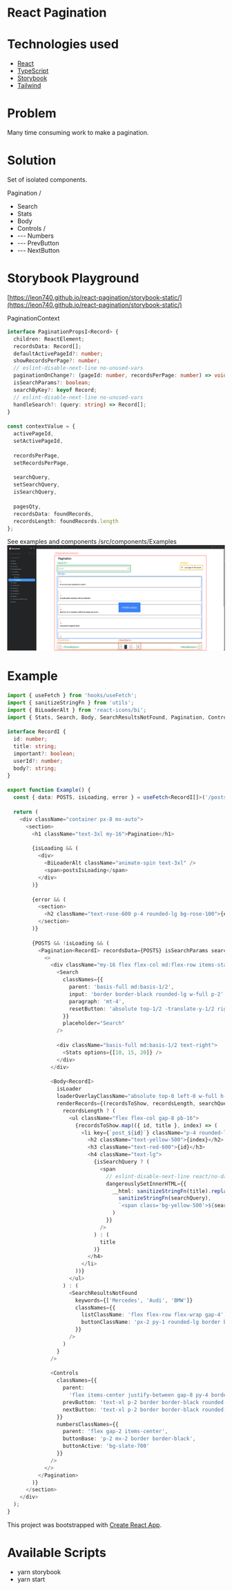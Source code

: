 # React Pagination

# Technologies used

- [React](https://react.dev/)
- [TypeScript](https://www.typescriptlang.org/)
- [Storybook](https://storybook.js.org/)
- [Tailwind](https://tailwindcss.com/)

# Problem

Many time consuming work to make a pagination.

# Solution

Set of isolated components.

Pagination /

- Search
- Stats
- Body
- Controls /
- --- Numbers
- --- PrevButton
- --- NextButton

# Storybook Playground

[https://leon740.github.io/react-pagination/storybook-static/](https://leon740.github.io/react-pagination/storybook-static/)

PaginationContext

```ts
interface PaginationPropsI<Record> {
  children: ReactElement;
  recordsData: Record[];
  defaultActivePageId?: number;
  showRecordsPerPage?: number;
  // eslint-disable-next-line no-unused-vars
  paginationOnChange?: (pageId: number, recordsPerPage: number) => void;
  isSearchParams?: boolean;
  searchByKey?: keyof Record;
  // eslint-disable-next-line no-unused-vars
  handleSearch?: (query: string) => Record[];
}

const contextValue = {
  activePageId,
  setActivePageId,

  recordsPerPage,
  setRecordsPerPage,

  searchQuery,
  setSearchQuery,
  isSearchQuery,

  pagesQty,
  recordsData: foundRecords,
  recordsLength: foundRecords.length
};
```

See examples and components /src/components/Examples
![Example](https://github.com/Leon740/react-pagination/blob/master/public/example.png 'Example')

# Example

```ts
import { useFetch } from 'hooks/useFetch';
import { sanitizeStringFn } from 'utils';
import { BiLoaderAlt } from 'react-icons/bi';
import { Stats, Search, Body, SearchResultsNotFound, Pagination, Controls } from 'components';

interface RecordI {
  id: number;
  title: string;
  important?: boolean;
  userId?: number;
  body?: string;
}

export function Example() {
  const { data: POSTS, isLoading, error } = useFetch<RecordI[]>('/posts.mock.json');

  return (
    <div className="container px-8 mx-auto">
      <section>
        <h1 className="text-3xl my-16">Pagination</h1>

        {isLoading && (
          <div>
            <BiLoaderAlt className="animate-spin text-3xl" />
            <span>postsIsLoading</span>
          </div>
        )}

        {error && (
          <section>
            <h2 className="text-rose-600 p-4 rounded-lg bg-rose-100">{error}</h2>
          </section>
        )}

        {POSTS && !isLoading && (
          <Pagination<RecordI> recordsData={POSTS} isSearchParams searchByKey="title">
            <>
              <div className="my-16 flex flex-col md:flex-row items-start">
                <Search
                  classNames={{
                    parent: 'basis-full md:basis-1/2',
                    input: 'border border-black rounded-lg w-full p-2',
                    paragraph: 'mt-4',
                    resetButton: 'absolute top-1/2 -translate-y-1/2 right-2'
                  }}
                  placeholder="Search"
                />

                <div className="basis-full md:basis-1/2 text-right">
                  <Stats options={[10, 15, 20]} />
                </div>
              </div>

              <Body<RecordI>
                isLoader
                loaderOverlayClassName="absolute top-0 left-0 w-full h-full bg-slate-300 opacity-50 z-20"
                renderRecords={(recordsToShow, recordsLength, searchQuery, isSearchQuery) =>
                  recordsLength ? (
                    <ul className="flex flex-col gap-8 pb-16">
                      {recordsToShow.map(({ id, title }, index) => (
                        <li key={`post_${id}`} className="p-4 rounded-lg border border-black">
                          <h2 className="text-yellow-500">{index}</h2>
                          <h3 className="text-red-600">{id}</h3>
                          <h4 className="text-lg">
                            {isSearchQuery ? (
                              <span
                                // eslint-disable-next-line react/no-danger
                                dangerouslySetInnerHTML={{
                                  __html: sanitizeStringFn(title).replace(
                                    sanitizeStringFn(searchQuery),
                                    `<span class='bg-yellow-500'>${searchQuery}</span>`
                                  )
                                }}
                              />
                            ) : (
                              title
                            )}
                          </h4>
                        </li>
                      ))}
                    </ul>
                  ) : (
                    <SearchResultsNotFound
                      keywords={['Mercedes', 'Audi', 'BMW']}
                      classNames={{
                        listClassName: 'flex flex-row flex-wrap gap-4',
                        buttonClassName: 'px-2 py-1 rounded-lg border border-black'
                      }}
                    />
                  )
                }
              />

              <Controls
                classNames={{
                  parent:
                    'flex items-center justify-between gap-8 py-4 border-t-2 border-black sticky bottom-0 bg-white',
                  prevButton: 'text-xl p-2 border border-black rounded-full mr-8',
                  nextButton: 'text-xl p-2 border border-black rounded-full ml-8'
                }}
                numbersClassNames={{
                  parent: 'flex gap-2 items-center',
                  buttonBase: 'p-2 mx-2 border border-black',
                  buttonActive: 'bg-slate-700'
                }}
              />
            </>
          </Pagination>
        )}
      </section>
    </div>
  );
}
```

This project was bootstrapped with [Create React App](https://github.com/facebook/create-react-app).

# Available Scripts

- yarn storybook
- yarn start
